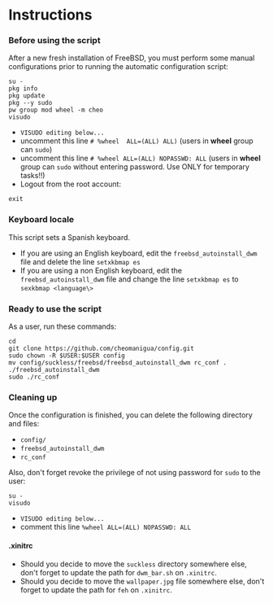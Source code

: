 # Instructions


### Before using the script

After a new fresh installation of FreeBSD, you must perform some manual configurations prior to running the automatic configuration script:

```
su -
pkg info
pkg update
pkg --y sudo
pw group mod wheel -m cheo
visudo
```
- `VISUDO editing below...`
- uncomment this line `# %wheel  ALL=(ALL) ALL)` (users in **wheel** group can `sudo`)
- uncomment this line `# %wheel ALL=(ALL) NOPASSWD: ALL` (users in **wheel** group can `sudo` without entering password. Use ONLY for temporary tasks!!)
- Logout from the root account:
```
exit
```

### Keyboard locale

This script sets a Spanish keyboard. 
- If you are using an English keyboard, edit the `freebsd_autoinstall_dwm` file and delete the line `setxkbmap es`
- If you are using a non English keyboard, edit the `freebsd_autoinstall_dwm` file and change the line `setxkbmap es` to `sexkbmap <language\>`

### Ready to use the script

As a user, run these commands:

```
cd
git clone https://github.com/cheomanigua/config.git
sudo chown -R $USER:$USER config
mv config/suckless/freebsd/freebsd_autoinstall_dwm rc_conf .
./freebsd_autoinstall_dwm
sudo ./rc_conf
```

### Cleaning up

Once the configuration is finished, you can delete the following directory and files:
- `config/`
- `freebsd_autoinstall_dwm`
- `rc_conf`

Also, don't forget revoke the privilege of not using password for `sudo` to the user:

```
su -
visudo
```
- `VISUDO editing below...`
- comment this line `%wheel ALL=(ALL) NOPASSWD: ALL`


#### .xinitrc

- Should you decide to move the `suckless` directory somewhere else, don't forget to update the path for `dwm_bar.sh` on `.xinitrc`.
- Should you decide to move the `wallpaper.jpg` file somewhere else, don't forget to update the path for `feh` on `.xinitrc`.
